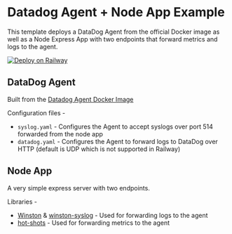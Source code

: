 # Datadog Agent + Node App Example


This template deploys a DataDog Agent from the official Docker image as well as a Node Express App with two endpoints that forward metrics and logs to the agent.

[![Deploy on Railway](https://railway.app/button.svg)](https://railway.app/template/saGmYG)

## DataDog Agent

Built from the [Datadog Agent Docker Image](https://hub.docker.com/r/datadog/agent) 

Configuration files -
- `syslog.yaml` - Configures the Agent to accept syslogs over port 514 forwarded from the node app
- `datadog.yaml` - Configures the Agent to forward logs to DataDog over HTTP (default is UDP which is not supported in Railway)

## Node App

A very simple express server with two endpoints.

Libraries - 

- [Winston](https://www.npmjs.com/package/winston) & [winston-syslog](https://www.npmjs.com/package/winston-syslog) - Used for forwarding logs to the agent
- [hot-shots](https://www.npmjs.com/package/hot-shots) - Used for forwarding metrics to the agent
